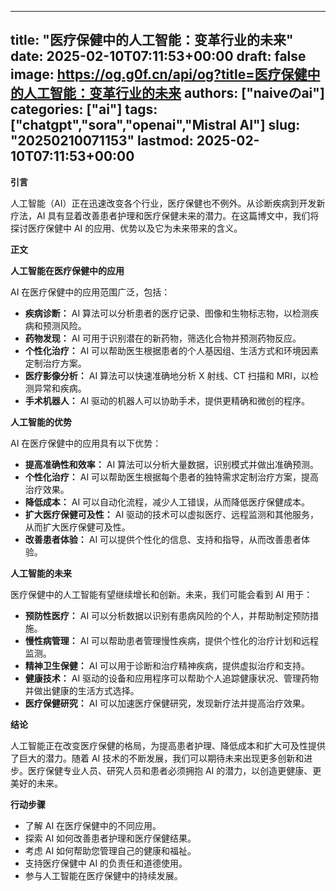 
---
title: "医疗保健中的人工智能：变革行业的未来"
date: 2025-02-10T07:11:53+00:00
draft: false
image: https://og.g0f.cn/api/og?title=医疗保健中的人工智能：变革行业的未来
authors: ["naiveのai"]
categories: ["ai"]
tags: ["chatgpt","sora","openai","Mistral AI"]
slug: "20250210071153"
lastmod: 2025-02-10T07:11:53+00:00
---
**引言**

人工智能（AI）正在迅速改变各个行业，医疗保健也不例外。从诊断疾病到开发新疗法，AI 具有显着改善患者护理和医疗保健未来的潜力。在这篇博文中，我们将探讨医疗保健中 AI 的应用、优势以及它为未来带来的含义。

**正文**

**人工智能在医疗保健中的应用**

AI 在医疗保健中的应用范围广泛，包括：

* **疾病诊断：** AI 算法可以分析患者的医疗记录、图像和生物标志物，以检测疾病和预测风险。
* **药物发现：** AI 可用于识别潜在的新药物，筛选化合物并预测药物反应。
* **个性化治疗：** AI 可以帮助医生根据患者的个人基因组、生活方式和环境因素定制治疗方案。
* **医疗影像分析：** AI 算法可以快速准确地分析 X 射线、CT 扫描和 MRI，以检测异常和疾病。
* **手术机器人：** AI 驱动的机器人可以协助手术，提供更精确和微创的程序。

**人工智能的优势**

AI 在医疗保健中的应用具有以下优势：

* **提高准确性和效率：** AI 算法可以分析大量数据，识别模式并做出准确预测。
* **个性化治疗：** AI 可以帮助医生根据每个患者的独特需求定制治疗方案，提高治疗效果。
* **降低成本：** AI 可以自动化流程，减少人工错误，从而降低医疗保健成本。
* **扩大医疗保健可及性：** AI 驱动的技术可以虚拟医疗、远程监测和其他服务，从而扩大医疗保健可及性。
* **改善患者体验：** AI 可以提供个性化的信息、支持和指导，从而改善患者体验。

**人工智能的未来**

医疗保健中的人工智能有望继续增长和创新。未来，我们可能会看到 AI 用于：

* **预防性医疗：** AI 可以分析数据以识别有患病风险的个人，并帮助制定预防措施。
* **慢性病管理：** AI 可以帮助患者管理慢性疾病，提供个性化的治疗计划和远程监测。
* **精神卫生保健：** AI 可以用于诊断和治疗精神疾病，提供虚拟治疗和支持。
* **健康技术：** AI 驱动的设备和应用程序可以帮助个人追踪健康状况、管理药物并做出健康的生活方式选择。
* **医疗保健研究：** AI 可以加速医疗保健研究，发现新疗法并提高治疗效果。

**结论**

人工智能正在改变医疗保健的格局，为提高患者护理、降低成本和扩大可及性提供了巨大的潜力。随着 AI 技术的不断发展，我们可以期待未来出现更多创新和进步。医疗保健专业人员、研究人员和患者必须拥抱 AI 的潜力，以创造更健康、更美好的未来。

**行动步骤**

* 了解 AI 在医疗保健中的不同应用。
* 探索 AI 如何改善患者护理和医疗保健结果。
* 考虑 AI 如何帮助您管理自己的健康和福祉。
* 支持医疗保健中 AI 的负责任和道德使用。
* 参与人工智能在医疗保健中的持续发展。